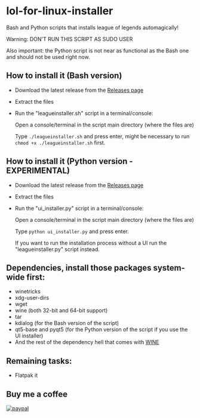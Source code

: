 # lol-for-linux-installer
Bash and Python scripts that installs league of legends automagically!

Warning: DON'T RUN THIS SCRIPT AS SUDO USER

Also important: the Python script is not near as functional as the Bash one and should not be used right now.

## How to install it (Bash version)
- Download the latest release from the [Releases page](https://github.com/kassindornelles/lol-for-linux-bash-installer/releases)
- Extract the files
- Run the "leagueinstaller.sh" script in a terminal/console:

   Open a console/terminal in the script main directory (where the files are)
   
   Type `./leagueinstaller.sh` and press enter, might be necessary to run ```chmod +x ./leagueinstaller.sh``` first.

## How to install it (Python version - EXPERIMENTAL)
- Download the latest release from the [Releases page](https://github.com/kassindornelles/lol-for-linux-bash-installer/releases)
- Extract the files
- Run the "ui_installer.py" script in a terminal/console:

  Open a console/terminal in the script main directory (where the files are)
  
  Type `python ui_installer.py` and press enter.
  
  If you want to run the installation process without a UI run the "leagueinstaller.py" script instead.

## Dependencies, install those packages system-wide first:
- winetricks
- xdg-user-dirs
- wget
- wine (both 32-bit and 64-bit support)
- tar
- kdialog (for the Bash version of the script)
- qt5-base and pyqt5 (for the Python version of the script if you use the UI installer)
- And the rest of the dependency hell that comes with [WINE](https://www.gloriouseggroll.tv/how-to-get-out-of-wine-dependency-hell/)

## Remaining tasks:
- Flatpak it

## Buy me a coffee
[![paypal](https://www.paypalobjects.com/en_US/i/btn/btn_donateCC_LG.gif)](https://www.paypal.com/donate/?hosted_button_id=9D3JQM8NAYS98)
